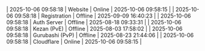 | 2025-10-06 09:58:18 | Website | Online | 2025-10-06 09:58:15 |
| 2025-10-06 09:58:18 | Registration | Offline | 2025-09-09 16:40:23 |
| 2025-10-06 09:58:18 | Auth Server | Offline | 2025-08-18 09:33:31 |
| 2025-10-06 09:58:18 | Kezan (PvE) | Offline | 2025-08-03 17:58:02 |
| 2025-10-06 09:58:18 | Gurubashi (PvP) | Offline | 2025-08-23 21:44:06 |
| 2025-10-06 09:58:18 | Cloudflare | Online | 2025-10-06 09:58:15 |
